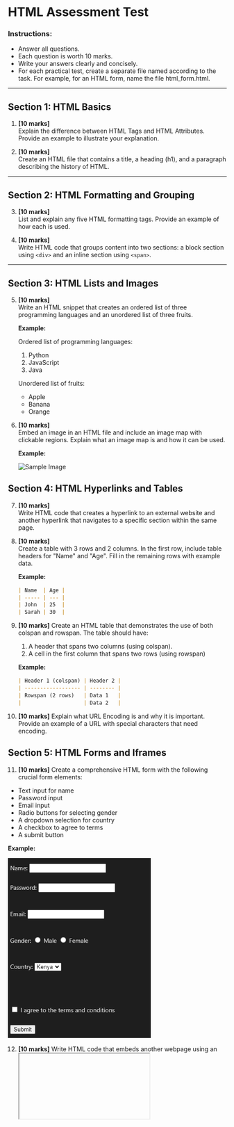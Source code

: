 # HTML Assessment Test

### Instructions:

- Answer all questions.
- Each question is worth 10 marks.
- Write your answers clearly and concisely.
- For each practical test, create a separate file named according to the task. For example, for an HTML form, name the file html_form.html.

---

## Section 1: HTML Basics

1. **[10 marks]**  
   Explain the difference between HTML Tags and HTML Attributes. Provide an example to illustrate your explanation.

2. **[10 marks]**  
   Create an HTML file that contains a title, a heading (h1), and a paragraph describing the history of HTML.

---

## Section 2: HTML Formatting and Grouping

3. **[10 marks]**  
   List and explain any five HTML formatting tags. Provide an example of how each is used.

4. **[10 marks]**  
   Write HTML code that groups content into two sections: a block section using `<div>` and an inline section using `<span>`.

---

## Section 3: HTML Lists and Images

5. **[10 marks]**  
   Write an HTML snippet that creates an ordered list of three programming languages and an unordered list of three fruits.

   **Example:**

   Ordered list of programming languages:

   1. Python
   2. JavaScript
   3. Java

   Unordered list of fruits:

   - Apple
   - Banana
   - Orange

6. **[10 marks]**  
   Embed an image in an HTML file and include an image map with clickable regions. Explain what an image map is and how it can be used.

   **Example:**

   <img src="image.jpg" alt="Sample Image" usemap="#image-map" style="height:400px;width:600px" />
   <map name="image-map">
     <area
       shape="rect"
       coords="34,44,270,350"
       href="page1.html"
       alt="Region 1"
     />
     <area
       shape="circle"
       coords="337,300,44"
       href="page2.html"
       alt="Region 2"
     />
   </map>

## Section 4: HTML Hyperlinks and Tables

7. **[10 marks]**  
   Write HTML code that creates a hyperlink to an external website and another hyperlink that navigates to a specific section within the same page.

8. **[10 marks]**  
   Create a table with 3 rows and 2 columns. In the first row, include table headers for "Name" and "Age". Fill in the remaining rows with example data.

   **Example:**

   ```markdown
   | Name  | Age |
   | ----- | --- |
   | John  | 25  |
   | Sarah | 30  |
   ```

9. **[10 marks]**
   Create an HTML table that demonstrates the use of both colspan and rowspan. The table should have:
    <ol>
    <li>A header that spans two columns (using colspan).</li>
    <li>A cell in the first column that spans two rows (using rowspan)</li>
    </ol>

   **Example:**

   ```markdown
   | Header 1 (colspan) | Header 2 |
   | ------------------ | -------- |
   | Rowspan (2 rows)   | Data 1   |
   |                    | Data 2   |
   ```

10. **[10 marks]**
    Explain what URL Encoding is and why it is important. Provide an example of a URL with special characters that need encoding.

## Section 5: HTML Forms and Iframes

11. **[10 marks]**
Create a comprehensive HTML form with the following crucial form elements:
 <ul>
    <li>Text input for name</li>
    <li>Password input</li>
    <li>Email input</li>
    <li>Radio buttons for selecting gender</li>
    <li>A dropdown selection for country</li>
    <li>A checkbox to agree to terms</li>
    <li>A submit button</li>
 </ul>

**Example:**

<!-- <form action="/submit" method="post">
  <label for="name">Name:</label>
  <input type="text" id="name" name="name" /><br /><br />

<label for="password">Password:</label>
<input type="password" id="password" name="password" /><br /><br />

<label for="email">Email:</label>
<input type="email" id="email" name="email" /><br /><br />

Gender:
<input type="radio" id="male" name="gender" value="male" />
<label for="male">Male</label>
<input type="radio" id="female" name="gender" value="female" />
<label for="female">Female</label><br /><br />

<label for="country">Country:</label>
<select id="country" name="country">

<option value="kenya">Kenya</option>
<option value="usa">USA</option>
<option value="uk">UK</option></select

> <br /><br />

  <input type="checkbox" id="terms" name="terms" />
  <label for="terms">I agree to the terms and conditions</label><br /><br />

  <input type="submit" value="Submit" />
</form> -->
<img src="form.png" alt="Sample Image" usemap="#image-map"  />

12. **[10 marks]**
    Write HTML code that embeds another webpage using an <iframe>. Describe one use case for using iframes in web development

**Example**

<iframe src="http://onestoparcade.com/" width="600" height="400"></iframe>
